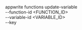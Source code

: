 appwrite functions update-variable \
    --function-id <FUNCTION_ID> \
    --variable-id <VARIABLE_ID> \
    --key <KEY>
